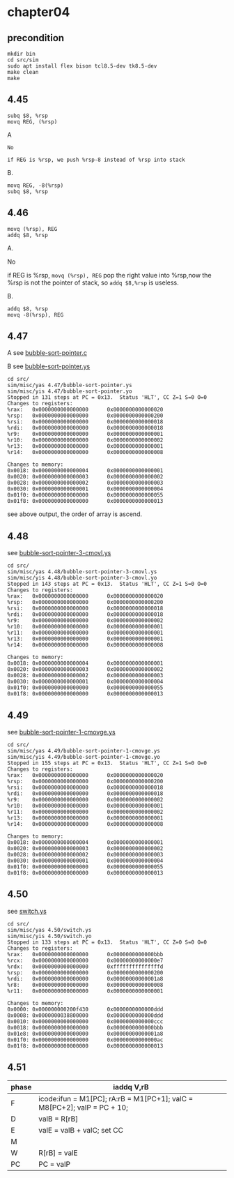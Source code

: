 # chapter04

## precondition
````shell
mkdir bin
cd src/sim
sudo apt install flex bison tcl8.5-dev tk8.5-dev 
make clean
make
````

## 4.45

    subq $8, %rsp
    movq REG, (%rsp)

A

    No

    if REG is %rsp, we push %rsp-8 instead of %rsp into stack

B.

    movq REG, -8(%rsp)
    subq $8, %rsp


## 4.46

    movq (%rsp), REG
    addq $8, %rsp

A.

No

if REG is %rsp, `movq (%rsp), REG` pop the right value into %rsp,now the %rsp is not the pointer of stack, so `addq $8,%rsp` is useless.

B.

    addq $8, %rsp
    movq -8(%rsp), REG

## 4.47

A
see [bubble-sort-pointer.c](https://github.com/ejunjsh/csapp/blob/master/chapter04/src/4.47/bubble-sort-pointer.c)

B
see [bubble-sort-pointer.ys](https://github.com/ejunjsh/csapp/blob/master/chapter04/src/4.47/bubble-sort-pointer.ys)

    cd src/
    sim/misc/yas 4.47/bubble-sort-pointer.ys
    sim/misc/yis 4.47/bubble-sort-pointer.yo
    Stopped in 131 steps at PC = 0x13.  Status 'HLT', CC Z=1 S=0 O=0
    Changes to registers:
    %rax:   0x0000000000000000      0x0000000000000020
    %rsp:   0x0000000000000000      0x0000000000000200
    %rsi:   0x0000000000000000      0x0000000000000018
    %rdi:   0x0000000000000000      0x0000000000000018
    %r9:    0x0000000000000000      0x0000000000000001
    %r10:   0x0000000000000000      0x0000000000000002
    %r13:   0x0000000000000000      0x0000000000000001
    %r14:   0x0000000000000000      0x0000000000000008

    Changes to memory:
    0x0018: 0x0000000000000004      0x0000000000000001
    0x0020: 0x0000000000000003      0x0000000000000002
    0x0028: 0x0000000000000002      0x0000000000000003
    0x0030: 0x0000000000000001      0x0000000000000004
    0x01f0: 0x0000000000000000      0x0000000000000055
    0x01f8: 0x0000000000000000      0x0000000000000013

see above output, the order of array is ascend.

## 4.48
see [bubble-sort-pointer-3-cmovl.ys](https://github.com/ejunjsh/csapp/blob/master/chapter04/src/4.48/bubble-sort-pointer-3-cmovl.ys)

    cd src/
    sim/misc/yas 4.48/bubble-sort-pointer-3-cmovl.ys
    sim/misc/yis 4.48/bubble-sort-pointer-3-cmovl.yo
    Stopped in 143 steps at PC = 0x13.  Status 'HLT', CC Z=1 S=0 O=0
    Changes to registers:
    %rax:   0x0000000000000000      0x0000000000000020
    %rsp:   0x0000000000000000      0x0000000000000200
    %rsi:   0x0000000000000000      0x0000000000000018
    %rdi:   0x0000000000000000      0x0000000000000018
    %r9:    0x0000000000000000      0x0000000000000002
    %r10:   0x0000000000000000      0x0000000000000001
    %r11:   0x0000000000000000      0x0000000000000001
    %r13:   0x0000000000000000      0x0000000000000001
    %r14:   0x0000000000000000      0x0000000000000008

    Changes to memory:
    0x0018: 0x0000000000000004      0x0000000000000001
    0x0020: 0x0000000000000003      0x0000000000000002
    0x0028: 0x0000000000000002      0x0000000000000003
    0x0030: 0x0000000000000001      0x0000000000000004
    0x01f0: 0x0000000000000000      0x0000000000000055
    0x01f8: 0x0000000000000000      0x0000000000000013

## 4.49
see [bubble-sort-pointer-1-cmovge.ys](https://github.com/ejunjsh/csapp/blob/master/chapter04/src/4.49/bubble-sort-pointer-1-cmovge.ys)

    cd src/
    sim/misc/yas 4.49/bubble-sort-pointer-1-cmovge.ys
    sim/misc/yis 4.49/bubble-sort-pointer-1-cmovge.yo
    Stopped in 155 steps at PC = 0x13.  Status 'HLT', CC Z=1 S=0 O=0
    Changes to registers:
    %rax:   0x0000000000000000      0x0000000000000020
    %rsp:   0x0000000000000000      0x0000000000000200
    %rsi:   0x0000000000000000      0x0000000000000018
    %rdi:   0x0000000000000000      0x0000000000000018
    %r9:    0x0000000000000000      0x0000000000000002
    %r10:   0x0000000000000000      0x0000000000000001
    %r11:   0x0000000000000000      0x0000000000000002
    %r13:   0x0000000000000000      0x0000000000000001
    %r14:   0x0000000000000000      0x0000000000000008

    Changes to memory:
    0x0018: 0x0000000000000004      0x0000000000000001
    0x0020: 0x0000000000000003      0x0000000000000002
    0x0028: 0x0000000000000002      0x0000000000000003
    0x0030: 0x0000000000000001      0x0000000000000004
    0x01f0: 0x0000000000000000      0x0000000000000055
    0x01f8: 0x0000000000000000      0x0000000000000013

## 4.50
see [switch.ys](https://github.com/ejunjsh/csapp/blob/master/chapter04/src/4.50/switch.ys)

    cd src/
    sim/misc/yas 4.50/switch.ys
    sim/misc/yis 4.50/switch.yo
    Stopped in 133 steps at PC = 0x13.  Status 'HLT', CC Z=0 S=0 O=0
    Changes to registers:
    %rax:   0x0000000000000000      0x0000000000000bbb
    %rcx:   0x0000000000000000      0x00000000000000e7
    %rdx:   0x0000000000000000      0xfffffffffffffffd
    %rsp:   0x0000000000000000      0x0000000000000200
    %rdi:   0x0000000000000000      0x00000000000001a8
    %r8:    0x0000000000000000      0x0000000000000008
    %r11:   0x0000000000000000      0x0000000000000001

    Changes to memory:
    0x0000: 0x000000000200f430      0x0000000000000ddd
    0x0008: 0x0000000038800000      0x0000000000000ddd
    0x0010: 0x0000000000000000      0x0000000000000ccc
    0x0018: 0x0000000000000000      0x0000000000000bbb
    0x01e8: 0x0000000000000000      0x00000000000001a8
    0x01f0: 0x0000000000000000      0x00000000000000ac
    0x01f8: 0x0000000000000000      0x0000000000000013


## 4.51

|phase|iaddq V,rB|
|--|--|
|F|icode:ifun = M1[PC]; rA:rB = M1[PC+1]; valC = M8[PC+2]; valP = PC + 10;|
|D|valB = R[rB]|
|E|valE = valB + valC; set CC|
|M||
|W|R[rB] = valE|
|PC|PC = valP|